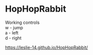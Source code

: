 # HopHopRabbit

Working controls  
w - jump  
a - left  
d - right  

https://leslie-14.github.io/HopHopRabbit/
